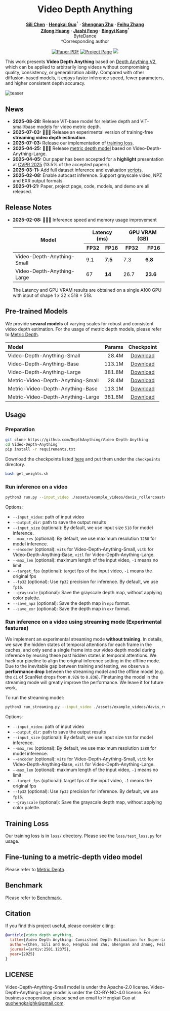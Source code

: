 <div align="center">
<h1>Video Depth Anything</h1>
  
[**Sili Chen**](https://github.com/SiliChen321) · [**Hengkai Guo**](https://guohengkai.github.io/)<sup>&dagger;</sup> · [**Shengnan Zhu**](https://github.com/Shengnan-Zhu)  · [**Feihu Zhang**](https://github.com/zhizunhu)
<br>
[**Zilong Huang**](http://speedinghzl.github.io/)   ·  [**Jiashi Feng**](https://scholar.google.com.sg/citations?user=Q8iay0gAAAAJ&hl=en)   ·  [**Bingyi Kang**](https://bingykang.github.io/)<sup>&dagger;</sup> 
<br>
ByteDance
<br>
&dagger;Corresponding author

<a href="https://arxiv.org/abs/2501.12375"><img src='https://img.shields.io/badge/arXiv-Video Depth Anything-red' alt='Paper PDF'></a>
<a href='https://videodepthanything.github.io'><img src='https://img.shields.io/badge/Project_Page-Video Depth Anything-green' alt='Project Page'></a>
<a href='https://huggingface.co/spaces/depth-anything/Video-Depth-Anything'><img src='https://img.shields.io/badge/%F0%9F%A4%97%20Hugging%20Face-Demo-blue'></a>
</div>

</div>

This work presents **Video Depth Anything** based on [Depth Anything V2](https://github.com/DepthAnything/Depth-Anything-V2), which can be applied to arbitrarily long videos without compromising quality, consistency, or generalization ability. Compared with other diffusion-based models, it enjoys faster inference speed, fewer parameters, and higher consistent depth accuracy.

![teaser](assets/teaser_video_v2.png)

## News
- **2025-08-28:** Release ViT-base model for relative depth and ViT-small/base models for video metric depth.
- **2025-07-03:** 🚀🚀🚀 Release an experimental version of training-free **streaming video depth estimation**.
- **2025-07-03:** Release our implementation of [training loss](https://github.com/DepthAnything/Video-Depth-Anything/tree/main/loss).
- **2025-04-25:** 🌟🌟🌟 Release [metric depth model](https://github.com/DepthAnything/Video-Depth-Anything/tree/main/metric_depth) based on Video-Depth-Anything-Large.
- **2025-04-05:** Our paper has been accepted for a **highlight** presentation at [CVPR 2025](https://cvpr.thecvf.com/) (13.5% of the accepted papers).
- **2025-03-11:** Add full dataset inference and evaluation [scripts](https://github.com/DepthAnything/Video-Depth-Anything/tree/main/benchmark).
- **2025-02-08:** Enable autocast inference. Support grayscale video, NPZ and EXR output formats.
- **2025-01-21:** Paper, project page, code, models, and demo are all released.


## Release Notes
- **2025-02-08:** 🚀🚀🚀 Inference speed and memory usage improvement
  <table>
    <thead>
      <tr>
        <th rowspan="2" style="text-align: center;">Model</th>
        <th colspan="2">Latency (ms)</th>
        <th colspan="2">GPU VRAM (GB)</th>
      </tr>
      <tr>
        <th>FP32</th>
        <th>FP16</th>
        <th>FP32</th>
        <th>FP16</th>
      </tr>
    </thead>
    <tbody>
      <tr>
        <td>Video-Depth-Anything-Small</td>
        <td>9.1</td>
        <td><strong>7.5</strong></td>
        <td>7.3</td>
        <td><strong>6.8</strong></td>
      </tr>
      <tr>
        <td>Video-Depth-Anything-Large</td>
        <td>67</td>
        <td><strong>14</strong></td>
        <td>26.7</td>
        <td><strong>23.6</strong></td>
    </tbody>
  </table>

  The Latency and GPU VRAM results are obtained on a single A100 GPU with input of shape 1 x 32 x 518 × 518.

## Pre-trained Models
We provide **sevaral models** of varying scales for robust and consistent video depth estimation. For the usage of metric depth models, please refer to [Metric Depth](./metric_depth/README.md).

| Model | Params | Checkpoint |
|:-|-:|:-:|
| Video-Depth-Anything-Small | 28.4M | [Download](https://huggingface.co/depth-anything/Video-Depth-Anything-Small/resolve/main/video_depth_anything_vits.pth?download=true) |
| Video-Depth-Anything-Base | 113.1M | [Download](https://huggingface.co/depth-anything/Video-Depth-Anything-Base/blob/main/video_depth_anything_vitb.pth) | 
| Video-Depth-Anything-Large | 381.8M | [Download](https://huggingface.co/depth-anything/Video-Depth-Anything-Large/resolve/main/video_depth_anything_vitl.pth?download=true) |
| Metric-Video-Depth-Anything-Small | 28.4M | [Download](https://huggingface.co/depth-anything/Metric-Video-Depth-Anything-Small/blob/main/metric_video_depth_anything_vits.pth) |
| Metric-Video-Depth-Anything-Base | 113.1M | [Download](https://huggingface.co/depth-anything/Metric-Video-Depth-Anything-Base/blob/main/metric_video_depth_anything_vitb.pth) |
| Metric-Video-Depth-Anything-Large | 381.8M | [Download](https://huggingface.co/depth-anything/Metric-Video-Depth-Anything-Large/resolve/main/metric_video_depth_anything_vitl.pth) |


## Usage

### Preparation

```bash
git clone https://github.com/DepthAnything/Video-Depth-Anything
cd Video-Depth-Anything
pip install -r requirements.txt
```

Download the checkpoints listed [here](#pre-trained-models) and put them under the `checkpoints` directory.
```bash
bash get_weights.sh
```

### Run inference on a video
```bash
python3 run.py --input_video ./assets/example_videos/davis_rollercoaster.mp4 --output_dir ./outputs --encoder vitl
```

Options:
- `--input_video`: path of input video
- `--output_dir`: path to save the output results
- `--input_size` (optional): By default, we use input size `518` for model inference.
- `--max_res` (optional): By default, we use maximum resolution `1280` for model inference.
- `--encoder` (optional): `vits` for Video-Depth-Anything-Small, `vitb` for Video-Depth-Anything-Base, `vitl` for Video-Depth-Anything-Large.
- `--max_len` (optional): maximum length of the input video, `-1` means no limit
- `--target_fps` (optional): target fps of the input video, `-1` means the original fps
- `--fp32` (optional): Use `fp32` precision for inference. By default, we use `fp16`.
- `--grayscale` (optional): Save the grayscale depth map, without applying color palette.
- `--save_npz` (optional): Save the depth map in `npz` format.
- `--save_exr` (optional): Save the depth map in `exr` format.

### Run inference on a video using streaming mode (Experimental features)
We implement an experimental streaming mode **without training**. In details, we save the hidden states of temporal attentions for each frame in the caches, and only send a single frame into our video depth model during inference by reusing these past hidden states in temporal attentions. We hack our pipeline to align the original inference setting in the offline mode. Due to the inevitable gap between training and testing, we observe a **performance drop** between the streaming model and the offline model (e.g. the `d1` of ScanNet drops from `0.926` to `0.836`). Finetuning the model in the streaming mode will greatly improve the performance. We leave it for future work.

To run the streaming model:
```bash
python3 run_streaming.py --input_video ./assets/example_videos/davis_rollercoaster.mp4 --output_dir ./outputs_streaming --encoder vitl
```
Options:
- `--input_video`: path of input video
- `--output_dir`: path to save the output results
- `--input_size` (optional): By default, we use input size `518` for model inference.
- `--max_res` (optional): By default, we use maximum resolution `1280` for model inference.
- `--encoder` (optional): `vits` for Video-Depth-Anything-Small, `vitb` for Video-Depth-Anything-Base, `vitl` for Video-Depth-Anything-Large.
- `--max_len` (optional): maximum length of the input video, `-1` means no limit
- `--target_fps` (optional): target fps of the input video, `-1` means the original fps
- `--fp32` (optional): Use `fp32` precision for inference. By default, we use `fp16`.
- `--grayscale` (optional): Save the grayscale depth map, without applying color palette.

## Training Loss
Our training loss is in `loss/` directory. Please see the `loss/test_loss.py` for usage.

## Fine-tuning to a metric-depth video model
Please refer to [Metric Depth](./metric_depth/README.md).

## Benchmark
Please refer to [Benchmark](./benchmark/README.md).

## Citation

If you find this project useful, please consider citing:

```bibtex
@article{video_depth_anything,
  title={Video Depth Anything: Consistent Depth Estimation for Super-Long Videos},
  author={Chen, Sili and Guo, Hengkai and Zhu, Shengnan and Zhang, Feihu and Huang, Zilong and Feng, Jiashi and Kang, Bingyi}
  journal={arXiv:2501.12375},
  year={2025}
}
```


## LICENSE
Video-Depth-Anything-Small model is under the Apache-2.0 license. Video-Depth-Anything-Large model is under the CC-BY-NC-4.0 license. For business cooperation, please send an email to Hengkai Guo at guohengkaighk@gmail.com.
